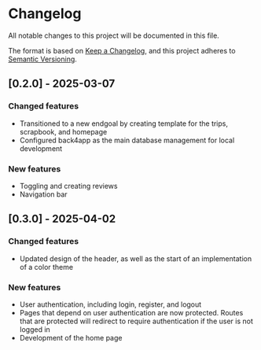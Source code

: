 # Changelog

All notable changes to this project will be documented in this file.

The format is based on [Keep a Changelog](https://keepachangelog.com/en/1.0.0/),
and this project adheres to [Semantic Versioning](https://semver.org/spec/v2.0.0.html).

## [0.2.0] - 2025-03-07

### Changed features

- Transitioned to a new endgoal by creating template for the trips, scrapbook, and homepage
- Configured back4app as the main database management for local development

### New features

- Toggling and creating reviews
- Navigation bar

## [0.3.0] - 2025-04-02

### Changed features

- Updated design of the header, as well as the start of an implementation of a color theme

### New features

- User authentication, including login, register, and logout
- Pages that depend on user authentication are now protected. Routes that are protected will redirect to require authentication if the user is not logged in
- Development of the home page